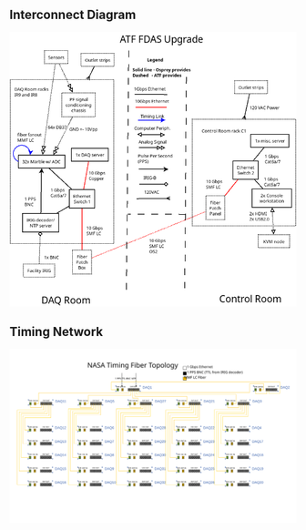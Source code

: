 ## Interconnect Diagram

![Interconnect Diagram](image/system.png)

## Timing Network

![Timing Network](image/NASA-timing-topology.svg)
